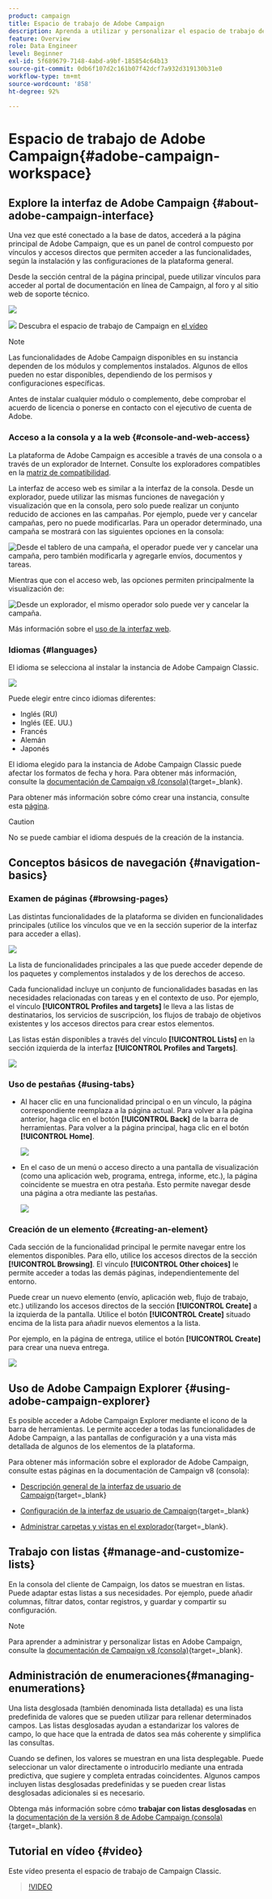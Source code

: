 ```yaml
---
product: campaign
title: Espacio de trabajo de Adobe Campaign
description: Aprenda a utilizar y personalizar el espacio de trabajo de Campaign
feature: Overview
role: Data Engineer
level: Beginner
exl-id: 5f689679-7148-4abd-a9bf-185854c64b13
source-git-commit: 0db6f107d2c161b07f42dcf7a932d319130b31e0
workflow-type: tm+mt
source-wordcount: '858'
ht-degree: 92%

---
```


# Espacio de trabajo de Adobe Campaign{#adobe-campaign-workspace}

## Explore la interfaz de Adobe Campaign {#about-adobe-campaign-interface}

Una vez que esté conectado a la base de datos, accederá a la página principal de Adobe Campaign, que es un panel de control compuesto por vínculos y accesos directos que permiten acceder a las funcionalidades, según la instalación y las configuraciones de la plataforma general.

Desde la sección central de la página principal, puede utilizar vínculos para acceder al portal de documentación en línea de Campaign, al foro y al sitio web de soporte técnico.

![](assets/d_ncs_user_interface_home.png)

![](assets/do-not-localize/how-to-video.png) Descubra el espacio de trabajo de Campaign en [el vídeo](#video)

>[!NOTE]
>
>Las funcionalidades de Adobe Campaign disponibles en su instancia dependen de los módulos y complementos instalados. Algunos de ellos pueden no estar disponibles, dependiendo de los permisos y configuraciones específicas.
>
>Antes de instalar cualquier módulo o complemento, debe comprobar el acuerdo de licencia o ponerse en contacto con el ejecutivo de cuenta de Adobe.

### Acceso a la consola y a la web {#console-and-web-access}

La plataforma de Adobe Campaign es accesible a través de una consola o a través de un explorador de Internet. Consulte los exploradores compatibles en la [matriz de compatibilidad](../../rn/using/compatibility-matrix.md#Browsers).

La interfaz de acceso web es similar a la interfaz de la consola. Desde un explorador, puede utilizar las mismas funciones de navegación y visualización que en la consola, pero solo puede realizar un conjunto reducido de acciones en las campañas. Por ejemplo, puede ver y cancelar campañas, pero no puede modificarlas. Para un operador determinado, una campaña se mostrará con las siguientes opciones en la consola:

![Desde el tablero de una campaña, el operador puede ver y cancelar una campaña, pero también modificarla y agregarle envíos, documentos y tareas.](assets/operation_from_console.png)

Mientras que con el acceso web, las opciones permiten principalmente la visualización de:

![Desde un explorador, el mismo operador solo puede ver y cancelar la campaña.](assets/operation_from_web.png)

Más información sobre el [uso de la interfaz web](../../campaign/using/accessing-marketing-campaigns.md#using-the-web-interface-).

### Idiomas {#languages}

El idioma se selecciona al instalar la instancia de Adobe Campaign Classic.

![](assets/language.png)

Puede elegir entre cinco idiomas diferentes:

* Inglés (RU)
* Inglés (EE. UU.)
* Francés
* Alemán
* Japonés

El idioma elegido para la instancia de Adobe Campaign Classic puede afectar los formatos de fecha y hora. Para obtener más información, consulte la [documentación de Campaign v8 (consola)](https://experienceleague.adobe.com/en/docs/campaign/campaign-v8/new/campaign-ui){target=_blank}.

Para obtener más información sobre cómo crear una instancia, consulte esta [página](../../installation/using/creating-an-instance-and-logging-on.md).

>[!CAUTION]
>
>No se puede cambiar el idioma después de la creación de la instancia.

## Conceptos básicos de navegación {#navigation-basics}

### Examen de páginas {#browsing-pages}

Las distintas funcionalidades de la plataforma se dividen en funcionalidades principales (utilice los vínculos que ve en la sección superior de la interfaz para acceder a ellas).

![](assets/overview_home.png)

La lista de funcionalidades principales a las que puede acceder depende de los paquetes y complementos instalados y de los derechos de acceso.

Cada funcionalidad incluye un conjunto de funcionalidades basadas en las necesidades relacionadas con tareas y en el contexto de uso. Por ejemplo, el vínculo **[!UICONTROL Profiles and targets]** le lleva a las listas de destinatarios, los servicios de suscripción, los flujos de trabajo de objetivos existentes y los accesos directos para crear estos elementos.

Las listas están disponibles a través del vínculo **[!UICONTROL Lists]** en la sección izquierda de la interfaz **[!UICONTROL Profiles and Targets]**.

![](assets/recipient_list_overview.png)

### Uso de pestañas {#using-tabs}

* Al hacer clic en una funcionalidad principal o en un vínculo, la página correspondiente reemplaza a la página actual. Para volver a la página anterior, haga clic en el botón **[!UICONTROL Back]** de la barra de herramientas. Para volver a la página principal, haga clic en el botón **[!UICONTROL Home]**.

  ![](assets/d_ncs_user_interface_back_home_buttons.png)

* En el caso de un menú o acceso directo a una pantalla de visualización (como una aplicación web, programa, entrega, informe, etc.), la página coincidente se muestra en otra pestaña. Esto permite navegar desde una página a otra mediante las pestañas.

  ![](assets/d_ncs_user_interface_tabs.png)

### Creación de un elemento {#creating-an-element}

Cada sección de la funcionalidad principal le permite navegar entre los elementos disponibles. Para ello, utilice los accesos directos de la sección **[!UICONTROL Browsing]**. El vínculo **[!UICONTROL Other choices]** le permite acceder a todas las demás páginas, independientemente del entorno.

Puede crear un nuevo elemento (envío, aplicación web, flujo de trabajo, etc.) utilizando los accesos directos de la sección **[!UICONTROL Create]** a la izquierda de la pantalla. Utilice el botón **[!UICONTROL Create]** situado encima de la lista para añadir nuevos elementos a la lista.

Por ejemplo, en la página de entrega, utilice el botón **[!UICONTROL Create]** para crear una nueva entrega.

![](assets/d_ncs_user_interface_tab_add_del.png)


## Uso de Adobe Campaign Explorer {#using-adobe-campaign-explorer}

Es posible acceder a Adobe Campaign Explorer mediante el icono de la barra de herramientas. Le permite acceder a todas las funcionalidades de Adobe Campaign, a las pantallas de configuración y a una vista más detallada de algunos de los elementos de la plataforma.

Para obtener más información sobre el explorador de Adobe Campaign, consulte estas páginas en la documentación de Campaign v8 (consola):

* [Descripción general de la interfaz de usuario de Campaign](https://experienceleague.adobe.com/es/docs/campaign/campaign-v8/new/campaign-ui#ac-explorer-ui){target=_blank}

* [Configuración de la interfaz de usuario de Campaign](https://experienceleague.adobe.com/es/docs/campaign/campaign-v8/config/configuration/ui-settings){target=_blank}

* [Administrar carpetas y vistas en el explorador](https://experienceleague.adobe.com/es/docs/campaign/campaign-v8/config/configuration/folders-and-views){target=_blank}.


## Trabajo con listas {#manage-and-customize-lists}

En la consola del cliente de Campaign, los datos se muestran en listas. Puede adaptar estas listas a sus necesidades. Por ejemplo, puede añadir columnas, filtrar datos, contar registros, y guardar y compartir su configuración.

>[!NOTE]
>
>Para aprender a administrar y personalizar listas en Adobe Campaign, consulte la [documentación de Campaign v8 (consola)](https://experienceleague.adobe.com/es/docs/campaign/campaign-v8/config/configuration/ui-settings#customize-lists){target=_blank}.

## Administración de enumeraciones{#managing-enumerations}

Una lista desglosada (también denominada lista detallada) es una lista predefinida de valores que se pueden utilizar para rellenar determinados campos. Las listas desglosadas ayudan a estandarizar los valores de campo, lo que hace que la entrada de datos sea más coherente y simplifica las consultas.

Cuando se definen, los valores se muestran en una lista desplegable. Puede seleccionar un valor directamente o introducirlo mediante una entrada predictiva, que sugiere y completa entradas coincidentes. Algunos campos incluyen listas desglosadas predefinidas y se pueden crear listas desglosadas adicionales si es necesario.

Obtenga más información sobre cómo **trabajar con listas desglosadas** en la [documentación de la versión 8 de Adobe Campaign (consola)](https://experienceleague.adobe.com/es/docs/campaign/campaign-v8/config/settings/enumerations){target=_blank}.

## Tutorial en vídeo {#video}

Este vídeo presenta el espacio de trabajo de Campaign Classic.

>[!VIDEO](https://video.tv.adobe.com/v/35130?quality=12)
